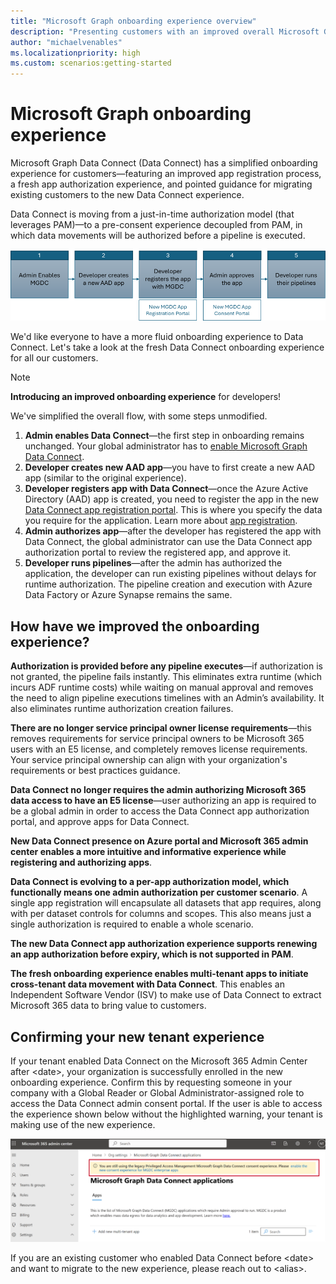 ```yaml
---
title: "Microsoft Graph onboarding experience overview"
description: "Presenting customers with an improved overall Microsoft Graph Data Connect onboarding experience."
author: "michaelvenables"
ms.localizationpriority: high
ms.custom: scenarios:getting-started
---
```


# Microsoft Graph onboarding experience

Microsoft Graph Data Connect (Data Connect) has a simplified onboarding experience for customers—featuring an improved app registration process, a fresh app authorization experience, and pointed guidance for migrating existing customers to the new Data Connect experience.

Data Connect is moving from a just-in-time authorization model (that leverages PAM)—to a pre-consent experience decoupled from PAM, in which data movements will be authorized before a pipeline is executed.

![Graphic showing the improved onboarding experience for Microsoft Graph Data Connect customers.](images/new-mgdc-onboarding-flow.png)

We'd like everyone to have a more fluid onboarding experience to Data Connect. Let's take a look at the fresh Data Connect onboarding experience for all our customers.  

> [!NOTE]
> **Introducing an improved onboarding experience** for developers!
>
> We've simplified the overall flow, with some steps unmodified.

1. **Admin enables Data Connect**—the first step in onboarding remains unchanged. Your global administrator has to [enable Microsoft Graph Data Connect](https://admin.microsoft.com/adminportal/home#/Settings/Services/:/Settings/L1/O365DataPlan).
2. **Developer creates new AAD app**—you have to first create a new AAD app (similar to the original experience).
3. **Developer registers app with Data Connect**—once the Azure Active Directory (AAD) app is created, you need to register the app in the new [Data Connect app registration portal](https://aka.ms/mgdcinazure). This is where you specify the data you require for the application. Learn more about [app registration](./app-registration.md).
4. **Admin authorizes app**—after the developer has registered the app with Data Connect, the global administrator can use the Data Connect app authorization portal to review the registered app, and approve it.
5. **Developer runs pipelines**—after the admin has authorized the application, the developer can run existing pipelines without delays for runtime authorization. The pipeline creation and execution with Azure Data Factory or Azure Synapse remains the same.

## How have we improved the onboarding experience?

**Authorization is provided before any pipeline executes**—if authorization is not granted, the pipeline fails instantly. This eliminates extra runtime (which incurs ADF runtime costs) while waiting on manual approval and removes the need to align pipeline executions timelines with an Admin’s availability. It also eliminates runtime authorization creation failures.

**There are no longer service principal owner license requirements**—this removes requirements for service principal owners to be Microsoft 365 users with an E5 license, and completely removes license requirements. Your service principal ownership can align with your organization's requirements or best practices guidance.

**Data Connect no longer requires the admin authorizing Microsoft 365 data access to have an E5 license**—user authorizing an app is required to be a global admin in order to access the Data Connect app authorization portal, and approve apps for Data Connect.

**New Data Connect presence on Azure portal and Microsoft 365 admin center enables a more intuitive and informative experience while registering and authorizing apps**.  

**Data Connect is evolving to a per-app authorization model, which functionally means one admin authorization per customer scenario**. A single app registration will encapsulate all datasets that app requires, along with per dataset controls for columns and scopes. This also means just a single authorization is required to enable a whole scenario.

**The new Data Connect app authorization experience supports renewing an app authorization before expiry, which is not supported in PAM**.

**The fresh onboarding experience enables multi-tenant apps to initiate cross-tenant data movement with Data Connect**. This enables an Independent Software Vendor (ISV) to make use of Data Connect to extract Microsoft 365 data to bring value to customers.

## Confirming your new tenant experience

If your tenant enabled Data Connect on the Microsoft 365 Admin Center after &lt;date&gt;, your organization is successfully enrolled in the new onboarding experience. Confirm this by requesting someone in your company with a Global Reader or Global Administrator-assigned role to access the Data Connect admin consent portal. If the user is able to access the experience shown below without the highlighted warning, your tenant is making use of the new experience.  

![The highlighted warning displayed for users if their organization is not using the new tenant experience.](images/M365-admin-center-highlighted-warning.png)

If you are an existing customer who enabled Data Connect before &lt;date&gt; and want to migrate to the new experience, please reach out to &lt;alias&gt;.
